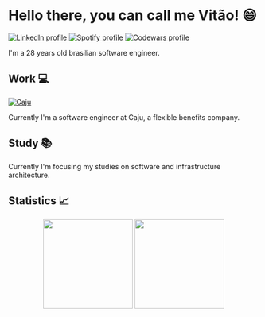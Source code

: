 # Hello there, you can call me Vitão! :smile:

[![LinkedIn profile](https://img.shields.io/badge/LinkedIn-0077B5?style=for-the-badge&logo=linkedin&logoColor=white)](https://www.linkedin.com/in/victornardim/)
[![Spotify profile](https://img.shields.io/badge/Spotify-1ED760?&style=for-the-badge&logo=spotify&logoColor=white)](https://open.spotify.com/user/12148268168?si=7f74e9f8d4004d0a)
[![Codewars profile](https://img.shields.io/badge/Codewars-B1361E?style=for-the-badge&logo=Codewars&logoColor=white)](https://www.codewars.com/users/victor.nardim)

I'm a 28 years old brasilian software engineer.

## Work :computer:
[![Caju](https://assets-global.website-files.com/620135165cdb9f1d60b5d1e3/6244d22a2b78fe6d97518ce9_logo-rodape.svg)](https://www.caju.com.br/)

Currently I'm a software engineer at Caju, a flexible benefits company.

## Study :books:
Currently I'm focusing my studies on software and infrastructure architecture.

## Statistics :chart_with_upwards_trend:

<div align="center">
  <img height="180em" src="https://github-readme-stats.vercel.app/api?username=victornardim&title_color=00d93b&bg_color=000&icon_color=00d93b&text_color=c9c9c9&show_icons=true&include_all_commits=true&count_private=true"/>
  <img height="180em" src="https://github-readme-stats.vercel.app/api/top-langs/?username=victornardim&layout=compact&langs_count=8&title_color=00d93b&bg_color=000&icon_color=00d93b&text_color=c9c9c9"/>
</div>
